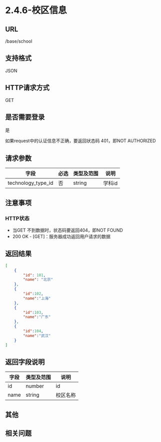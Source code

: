 # 2.4.6-校区信息

## URL

/base/school

## 支持格式

JSON

## HTTP请求方式

GET

## 是否需要登录

是

如果request中的认证信息不正确，要返回状态码 401，即NOT AUTHORIZED

## 请求参数

字段 | 必选 | 类型及范围 | 说明
----|------|----------|-------------
technology_type_id      | 否 | string | 学科id

## 注意事项

### HTTP状态

- 当GET 不到数据时，状态码要返回404，即NOT FOUND
- 200 OK - [GET]：服务器成功返回用户请求的数据

## 返回结果

```json
[
    {
        "id": 101,
        "name": "北京"
    },
    {
        "id":102,
        "name":"上海"
    },
    {
        "id":103,
        "name":"广东"
    },
    {
        "id":104,
        "name":"武汉"
    }
]
```

## 返回字段说明

字段 | 类型及范围 | 说明
----|----------|-------------
id              | number       | id
name            | string     | 校区名称

## 其他

## 相关问题
